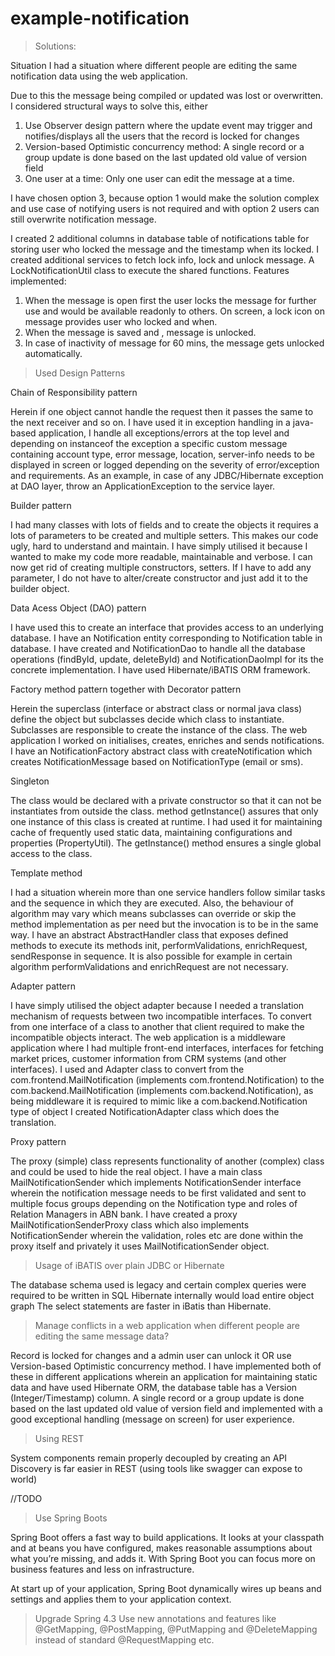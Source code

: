 # example-notification

> Solutions:

Situation
I had a situation where different people are editing the same notification data using the web application.

Due to this the message being compiled or updated was lost or overwritten.
I considered structural ways to solve this, either 
1. Use Observer design pattern where the update event may trigger and notifies/displays all the users that the record is locked for changes
2. Version-based Optimistic concurrency method: A single record or a group update is done based on the last updated old value of version field
3. One user at a time: Only one user can edit the message at a time. 

I have chosen option 3, because option 1 would make the solution complex and use case of notifying users is not required and with option 2 users can still overwrite notification message.

I created 2 additional columns in database table of notifications table for storing user who locked the message and the timestamp when its locked.
I created additional services to fetch lock info, lock and unlock message. A LockNotificationUtil class to execute the shared functions.
Features implemented:
1. When the message is open first the user locks the message for further use and would be available readonly to others. On screen, a lock icon on message provides user who locked and when.
2. When the message is saved and , message is unlocked.
3. In case of inactivity of message for 60 mins, the message gets unlocked automatically.


> Used Design Patterns

Chain of Responsibility pattern

Herein if one object cannot handle the request then it passes the same to the next receiver and so on.
I have used it in exception handling in a java-based application, I handle all exceptions/errors at the top level and depending on instanceof the exception a 
specific custom message containing account type, error message, location, server-info needs to be displayed in screen or logged depending on the severity of
 error/exception and requirements. As an example, in case of any JDBC/Hibernate exception at DAO layer, throw an ApplicationException to the service layer.

Builder pattern

I had many classes with lots of fields and to create the objects it requires a lots of parameters to be created and multiple setters. This makes our code ugly,
 hard to understand and maintain.
I have simply utilised it because I wanted to make my code more readable, maintainable and verbose. I can now get rid of creating multiple constructors, setters.
 If I have to add any parameter, I do not have to alter/create constructor and just add it to the builder object. 

Data Acess Object (DAO) pattern

I have used this to create an interface that provides access to an underlying database.
I have an Notification entity corresponding to Notification table in database. I have created and NotificationDao to handle all the database operations (findById, update, deleteById)
and NotificationDaoImpl for its the concrete implementation. I have used Hibernate/iBATIS ORM framework.

Factory method pattern together with Decorator pattern

Herein the superclass (interface or abstract class or normal java class) define the object but subclasses decide which class to instantiate.
Subclasses are responsible to create the instance of the class. 
The web application I worked on initialises, creates, enriches and sends notifications. I have an NotificationFactory abstract class with createNotification which creates NotificationMessage
based on NotificationType (email or sms).

Singleton

The class would be declared with a private constructor so that it can not be instantiates from outside the class.
method getInstance() assures that only one instance of this class is created at runtime.
I had used it for maintaining cache of frequently used static data, maintaining configurations and properties (PropertyUtil). The getInstance() method ensures a single global access to the class.

Template method

I had a situation wherein more than one service handlers follow similar tasks and the sequence in which they are executed. Also, the behaviour of algorithm may vary
which means subclasses can override or skip the method implementation as per need but the invocation is to be in the same way.
I have an abstract AbstractHandler class that exposes defined methods to execute its methods init, performValidations, enrichRequest, sendResponse in sequence. It
is also possible for example in  certain algorithm performValidations and enrichRequest are not necessary.

Adapter pattern

I have simply utilised the object adapter because I needed a translation mechanism of requests between two incompatible interfaces. To convert from one interface of a class to another that client required to make the incompatible objects interact.
The web application is a middleware application where I had multiple front-end interfaces, interfaces for fetching market prices, customer information from CRM systems (and other interfaces). I used and Adapter class to convert from the com.frontend.MailNotification (implements com.frontend.Notification) to the com.backend.MailNotification (implements com.backend.Notification), as being middleware it is required to mimic like a com.backend.Notification type of object I created NotificationAdapter class which does the translation.

Proxy pattern

The proxy (simple) class represents functionality of another (complex) class and could be used to hide the real object.
I have a main class MailNotificationSender which implements NotificationSender interface wherein the notification message needs to be first validated and sent to multiple focus groups depending on the Notification type and roles of Relation Managers in ABN bank.
I have created a proxy MailNotificationSenderProxy class which also implements NotificationSender wherein the validation, roles etc are done within the proxy itself and privately it uses MailNotificationSender object.

> Usage of iBATIS over plain JDBC or Hibernate

The database schema used is legacy and certain complex queries were required to be written in SQL
Hibernate internally would load entire object graph
The select statements are faster in iBatis than Hibernate.

> Manage conflicts in a web application when different people are editing the same message data?

Record is locked for changes and a admin user can unlock it OR use Version-based Optimistic concurrency method.
I have implemented both of these in different applications wherein an application for maintaining static data and have used Hibernate ORM, the database table has a Version (Integer/Timestamp) column.
A single record or a group update is done based on the last updated old value of version field and implemented with a good exceptional handling (message on screen) for user experience.
 
 > Using REST
 
System components remain properly decoupled by creating an API
Discovery is far easier in REST (using tools like swagger can expose to world)

//TODO
> Use Spring Boots

Spring Boot offers a fast way to build applications. It looks at your classpath and at beans you have configured, makes reasonable assumptions about what you’re missing, and adds it. With Spring Boot you can focus more on business features and less on infrastructure.

At start up of your application, Spring Boot dynamically wires up beans and settings and applies them to your application context.

> Upgrade Spring 4.3
Use new annotations and features like @GetMapping, @PostMapping, @PutMapping and @DeleteMapping instead of standard @RequestMapping etc.
